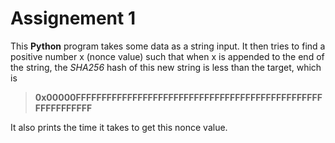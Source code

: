 # Assignement 1

This **Python** program takes some data as a string input. It then tries to find a positive number x (nonce value) such that when x is appended to the end of the string, the *SHA256* hash of this new string is less than the target, which is

> **0x00000FFFFFFFFFFFFFFFFFFFFFFFFFFFFFFFFFFFFFFFFFFFFFFFFFFFFFFFFFFF**

It also prints the time it takes to get this nonce value. 





